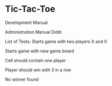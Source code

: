 Tic-Tac-Toe
==========
Development Manual

Administration Manual
Diddi


List of Tests:
Starts game with two players X and 0

Starts game with new game board

Cell should contain one player

Player should win with 3 in a row

No winner found
